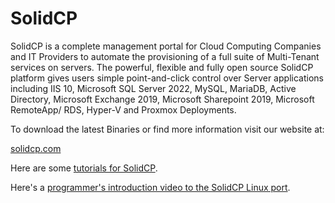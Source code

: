 # SolidCP

SolidCP is a complete management portal for Cloud Computing Companies and IT Providers to automate the provisioning of a full suite of Multi-Tenant services on servers. The powerful, flexible and fully open source SolidCP platform gives users simple point-and-click control over Server applications including IIS 10, Microsoft SQL Server 2022, MySQL, MariaDB, Active Directory, Microsoft Exchange 2019, Microsoft Sharepoint 2019, Microsoft RemoteApp/ RDS, Hyper-V and Proxmox Deployments.

To download the latest Binaries or find more information visit our website at: 

[solidcp.com](https://solidcp.com)

Here are some [tutorials for SolidCP](https://www.youtube.com/playlist?list=PLViYFEOr_vWBMyf_Co7RXs9rDQQK4y5pj).

Here's a [programmer's introduction video to the SolidCP Linux port](https://youtu.be/RBxv2wvfMdw).
